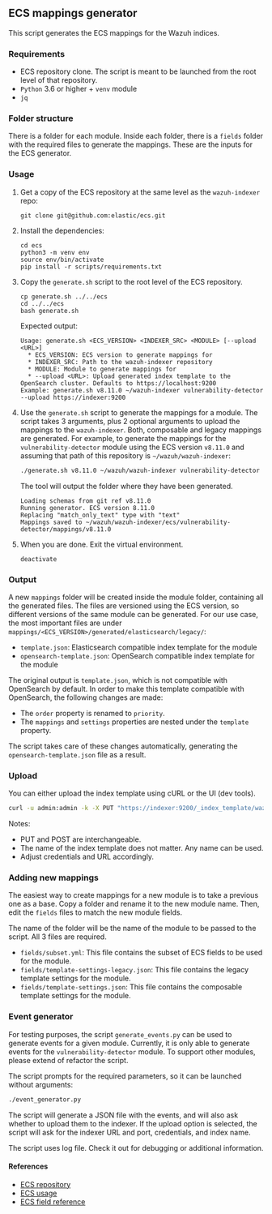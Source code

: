 ## ECS mappings generator

This script generates the ECS mappings for the Wazuh indices.

### Requirements

- ECS repository clone. The script is meant to be launched from the root level of that repository.
- `Python` 3.6 or higher + `venv` module
- `jq`

### Folder structure

There is a folder for each module. Inside each folder, there is a `fields` folder with the required
files to generate the mappings. These are the inputs for the ECS generator.

### Usage

1. Get a copy of the ECS repository at the same level as the `wazuh-indexer` repo:

    ```console
    git clone git@github.com:elastic/ecs.git
    ```

2. Install the dependencies:

    ```console
    cd ecs
    python3 -m venv env
    source env/bin/activate
    pip install -r scripts/requirements.txt
    ```

2. Copy the `generate.sh` script to the root level of the ECS repository.

    ```console
    cp generate.sh ../../ecs
    cd ../../ecs
    bash generate.sh
    ```

    Expected output:
    ```
    Usage: generate.sh <ECS_VERSION> <INDEXER_SRC> <MODULE> [--upload <URL>]
      * ECS_VERSION: ECS version to generate mappings for
      * INDEXER_SRC: Path to the wazuh-indexer repository
      * MODULE: Module to generate mappings for
      * --upload <URL>: Upload generated index template to the OpenSearch cluster. Defaults to https://localhost:9200
    Example: generate.sh v8.11.0 ~/wazuh-indexer vulnerability-detector --upload https://indexer:9200
    ```

3. Use the `generate.sh` script to generate the mappings for a module. The script takes 3 arguments,
plus 2 optional arguments to upload the mappings to the `wazuh-indexer`. Both, composable and legacy mappings
are generated. For example, to generate the mappings for the `vulnerability-detector` module using the
    ECS version `v8.11.0` and assuming that path of this repository is `~/wazuh/wazuh-indexer`:

    ```bash
    ./generate.sh v8.11.0 ~/wazuh/wazuh-indexer vulnerability-detector
    ```

    The tool will output the folder where they have been generated.

    ```console
    Loading schemas from git ref v8.11.0
    Running generator. ECS version 8.11.0
    Replacing "match_only_text" type with "text"
    Mappings saved to ~/wazuh/wazuh-indexer/ecs/vulnerability-detector/mappings/v8.11.0
    ```

4. When you are done. Exit the virtual environment.

    ```console
    deactivate
    ```

### Output

A new `mappings` folder will be created inside the module folder, containing all the generated files.
The files are versioned using the ECS version, so different versions of the same module can be generated.
For our use case, the most important files are under `mappings/<ECS_VERSION>/generated/elasticsearch/legacy/`:

- `template.json`: Elasticsearch compatible index template for the module
- `opensearch-template.json`: OpenSearch compatible index template for the module

The original output is `template.json`, which is not compatible with OpenSearch by default. In order
to make this template compatible with OpenSearch, the following changes are made:

- The `order` property is renamed to `priority`.
- The `mappings` and `settings` properties are nested under the `template` property.

The script takes care of these changes automatically, generating the `opensearch-template.json` file as a result.

### Upload

You can either upload the index template using cURL or the UI (dev tools).

```bash
curl -u admin:admin -k -X PUT "https://indexer:9200/_index_template/wazuh-vulnerability-detector" -H "Content-Type: application/json" -d @opensearch-template.json
```

Notes:
- PUT and POST are interchangeable.
- The name of the index template does not matter. Any name can be used.
- Adjust credentials and URL accordingly.

### Adding new mappings

The easiest way to create mappings for a new module is to take a previous one as a base.
Copy a folder and rename it to the new module name. Then, edit the `fields` files to
match the new module fields.

The name of the folder will be the name of the module to be passed to the script. All 3 files
are required.

- `fields/subset.yml`: This file contains the subset of ECS fields to be used for the module.
- `fields/template-settings-legacy.json`: This file contains the legacy template settings for the module.
- `fields/template-settings.json`: This file contains the composable template settings for the module.

### Event generator

For testing purposes, the script `generate_events.py` can be used to generate events for a given module.
Currently, it is only able to generate events for the `vulnerability-detector` module. To support other
modules, please extend of refactor the script.

The script prompts for the required parameters, so it can be launched without arguments:
  
```bash
./event_generator.py
```

The script will generate a JSON file with the events, and will also ask whether to upload them to the
indexer. If the upload option is selected, the script will ask for the indexer URL and port, credentials,
and index name.

The script uses log file. Check it out for debugging or additional information.

#### References

- [ECS repository](https://github.com/elastic/ecs)
- [ECS usage](https://github.com/elastic/ecs/blob/main/USAGE.md)
- [ECS field reference](https://www.elastic.co/guide/en/ecs/current/ecs-field-reference.html)
